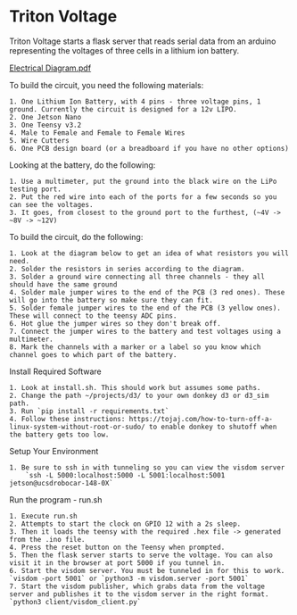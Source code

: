 # Triton Voltage

Triton Voltage starts a flask server that reads serial data from an arduino representing the voltages of three cells in a lithium ion battery.

[Electrical Diagram.pdf](https://github.com/JamesMcDougallJr/TritonVoltage/files/6152452/Electrical.Diagram.pdf)


To build the circuit, you need the following materials:

    1. One Lithium Ion Battery, with 4 pins - three voltage pins, 1 ground. Currently the circuit is designed for a 12v LIPO.
    2. One Jetson Nano
    3. One Teensy v3.2
    4. Male to Female and Female to Female Wires
    5. Wire Cutters
    6. One PCB design board (or a breadboard if you have no other options)
   
Looking at the battery, do the following:

    1. Use a multimeter, put the ground into the black wire on the LiPo testing port.
    2. Put the red wire into each of the ports for a few seconds so you can see the voltages.
    3. It goes, from closest to the ground port to the furthest, (~4V -> ~8V -> ~12V)

To build the circuit, do the following:

    1. Look at the diagram below to get an idea of what resistors you will need.
    2. Solder the resistors in series according to the diagram.
    3. Solder a ground wire connecting all three channels - they all should have the same ground
    4. Solder male jumper wires to the end of the PCB (3 red ones). These will go into the battery so make sure they can fit.
    5. Solder female jumper wires to the end of the PCB (3 yellow ones). These will connect to the teensy ADC pins.
    6. Hot glue the jumper wires so they don't break off.
    7. Connect the jumper wires to the battery and test voltages using a multimeter. 
    8. Mark the channels with a marker or a label so you know which channel goes to which part of the battery.

Install Required Software

    1. Look at install.sh. This should work but assumes some paths.
    2. Change the path ~/projects/d3/ to your own donkey d3 or d3_sim path.
    3. Run `pip install -r requirements.txt`
    4. Follow these instructions: https://tojaj.com/how-to-turn-off-a-linux-system-without-root-or-sudo/ to enable donkey to shutoff when the battery gets too low.

Setup Your Environment

    1. Be sure to ssh in with tunneling so you can view the visdom server
        `ssh -L 5000:localhost:5000 -L 5001:localhost:5001 jetson@ucsdrobocar-148-0X`

Run the program - run.sh

    1. Execute run.sh
    2. Attempts to start the clock on GPIO 12 with a 2s sleep.
    3. Then it loads the teensy with the required .hex file -> generated from the .ino file.
    4. Press the reset button on the Teensy when prompted.
    5. Then the flask server starts to serve the voltage. You can also visit it in the browser at port 5000 if you tunnel in.
    6. Start the visdom server. You must be tunneled in for this to work. `visdom -port 5001` or `python3 -m visdom.server -port 5001`
    7. Start the visdom publisher, which grabs data from the voltage server and publishes it to the visdom server in the right format. `python3 client/visdom_client.py`
